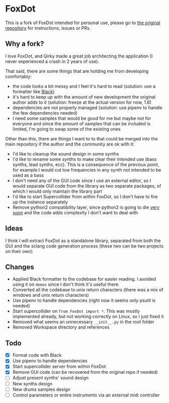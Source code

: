 # FoxDot
This is a fork of FoxDot intended for personal use, please go to [the original repository](https://github.com/Qirky/FoxDot) for instructions, issues or PRs.

## Why a fork?
I love FoxDot, and Qirky made a great job architecting the application (I never experienced a crash in 2 years of use).

That said, there are some things that are holding me from developing comfortably:
- the code looks a bit messy and I feel it's hard to read (solution: use a formatter like [Black](missing-link))
- it's hard to keep up with the amount of new development the original author adds to it (solution: freeze at the actual version for now, 1.8)
- dependencies are not properly managed (solution: use pipenv to handle the few dependencies needed)
- I need some samples that would be good for me but maybe not for everyone and since the amount of samples that can be included is limited, I'm going to swap some of the existing ones

Other than this, there are things I want to to that could be merged into the main repository if the author and the community are ok with it:
- I'd like to cleanup the sound design in some synths
- I'd like to rename some synths to make clear their intended use (bass synths, lead synths, ecc). This is a consequence of the previous point, for example I would cut low frequencies in any synth not intended to be used as a bass
- I don't need any of the GUI code since I use an external editor, so I would separate GUI code from the library as two separate packages, of which I would only maintain the library part
- I'd like to start Supercollider from within FoxDot, so I don't have to fire up the instance separately
- Remove python2 compatibility layer, since python2 is going to die [very soon](https://pythonclock.org) and the code adds complexity I don't want to deal with

## Ideas
I think I will extract FoxDot as a standalone library, separated from both the GUI and the sclang code generation process (these two can be two projects on their own)


## Changes
- Applied Black formatter to the codebase for easier reading. I avoided using it on `demos` since I don't think it's useful there.
- Converted all the codebase to unix return characters (there was a mix of windows and unix return characters)
- Use pipenv to handle dependencies (right now it seems only psutil is needed)
- Start supercollider on `from FoxDot import *`. This was mostly implemented already, but not working correctly on Linux, so I just fixed it
- Removed what seems an unnecessary `__init__.py` in the root folder
- Removed Workspace directory and references

## Todo
- [x] Format code with Black
- [x] Use pipenv to handle dependencies
- [x] Start supercollider server from within FoxDot
- [x] Remove GUI code (can be recovered from the original repo if needed)
- [ ] Adjust present synths' sound design
- [ ] New synths design
- [ ] New drums samples design
- [ ] Control parameters or entire instruments via an external midi controller
